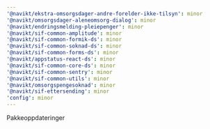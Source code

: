 ```yaml
---
'@navikt/ekstra-omsorgsdager-andre-forelder-ikke-tilsyn': minor
'@navikt/omsorgsdager-aleneomsorg-dialog': minor
'@navikt/endringsmelding-pleiepenger': minor
'@navikt/sif-common-amplitude': minor
'@navikt/sif-common-formik-ds': minor
'@navikt/sif-common-soknad-ds': minor
'@navikt/sif-common-forms-ds': minor
'@navikt/appstatus-react-ds': minor
'@navikt/sif-common-core-ds': minor
'@navikt/sif-common-sentry': minor
'@navikt/sif-common-utils': minor
'@navikt/omsorgspengesoknad': minor
'@navikt/sif-ettersending': minor
'config': minor
---
```


Pakkeoppdateringer
